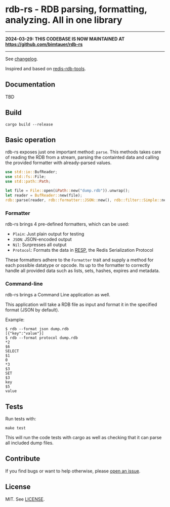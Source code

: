 # rdb-rs - RDB parsing, formatting, analyzing. All in one library

---

**2024-03-29: THIS CODEBASE IS NOW MAINTAINED AT <https://github.com/bimtauer/rdb-rs>**

---

See [changelog](CHANGELOG.md).

Inspired and based on [redis-rdb-tools][].

## Documentation

TBD

## Build

```
cargo build --release
```

## Basic operation

rdb-rs exposes just one important method: `parse`.
This methods takes care of reading the RDB from a stream,
parsing the containted data and calling the provided formatter with already-parsed values.

```rust
use std::io::BufReader;
use std::fs::File;
use std::path::Path;

let file = File::open(&Path::new("dump.rdb")).unwrap();
let reader = BufReader::new(file);
rdb::parse(reader, rdb::formatter::JSON::new(), rdb::filter::Simple::new());
```

### Formatter

rdb-rs brings 4 pre-defined formatters, which can be used:

* `Plain`: Just plain output for testing
* `JSON`: JSON-encoded output
* `Nil`: Surpresses all output
* `Protocol`: Formats the data in [RESP][],
the Redis Serialization Protocol

These formatters adhere to the `Formatter` trait and supply a method for each possible datatype or opcode.
Its up to the formatter to correctly handle all provided data such as lists, sets, hashes, expires and metadata.

### Command-line

rdb-rs brings a Command Line application as well.

This application will take a RDB file as input and format it in the specified format (JSON by default).

Example:

```
$ rdb --format json dump.rdb
[{"key":"value"}]
$ rdb --format protocol dump.rdb
*2
$6
SELECT
$1
0
*3
$3
SET
$3
key
$5
value
```

## Tests

Run tests with:

```
make test
```

This will run the code tests with cargo as well as checking that it can parse all included dump files.

## Contribute

If you find bugs or want to help otherwise, please [open an issue][issues].

## License

MIT. See [LICENSE](LICENSE).

[redis-rdb-tools]: https://github.com/sripathikrishnan/redis-rdb-tools
[RESP]: http://redis.io/topics/protocol
[issues]: https://github.com/bimtauer/rdb-rs/issues
[doc]: https://docs.rs/rdb/
